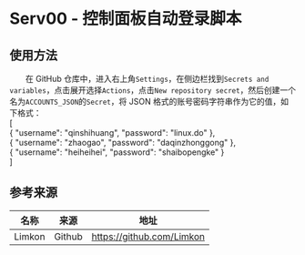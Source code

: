 # Serv00 - 控制面板自动登录脚本
## 使用方法
　　在 GitHub 仓库中，进入右上角`Settings`，在侧边栏找到`Secrets and variables`，点击展开选择`Actions`，点击`New repository secret`，然后创建一个名为`ACCOUNTS_JSON`的`Secret`，将 JSON 格式的账号密码字符串作为它的值，如下格式：  
[  
  { "username": "qinshihuang", "password": "linux.do" },  
  { "username": "zhaogao", "password": "daqinzhonggong" },  
  { "username": "heiheihei", "password": "shaibopengke" }  
]

## 参考来源
|  名称 |来源|地址|
| :------------: | :------------: | :------------: |
|Limkon|Github|https://github.com/Limkon|
